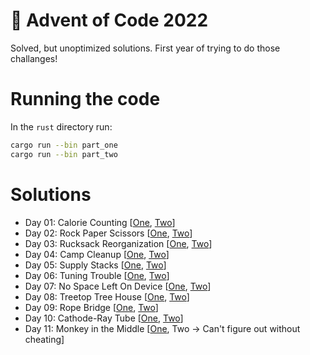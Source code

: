 # 🎄 Advent of Code 2022

Solved, but unoptimized solutions. First year of trying to do those challanges!

# Running the code

In the ```rust``` directory run:
```bash
cargo run --bin part_one
cargo run --bin part_two
```

# Solutions
- Day 01: Calorie Counting [[One](https://github.com/ZAZPRO/adventofcode-2022/blob/main/01/rust/src/bin/part_one.rs), [Two](https://github.com/ZAZPRO/adventofcode-2022/blob/main/01/rust/src/bin/part_two.rs)]
- Day 02: Rock Paper Scissors [[One](https://github.com/ZAZPRO/adventofcode-2022/blob/main/02/rust/src/bin/part_one.rs), [Two](https://github.com/ZAZPRO/adventofcode-2022/blob/main/02/rust/src/bin/part_two.rs)]
- Day 03: Rucksack Reorganization [[One](https://github.com/ZAZPRO/adventofcode-2022/blob/main/03/rust/src/bin/part_one.rs), [Two](https://github.com/ZAZPRO/adventofcode-2022/blob/main/03/rust/src/bin/part_two.rs)]
- Day 04: Camp Cleanup [[One](https://github.com/ZAZPRO/adventofcode-2022/blob/main/04/rust/src/bin/part_one.rs), [Two](https://github.com/ZAZPRO/adventofcode-2022/blob/main/04/rust/src/bin/part_two.rs)]
- Day 05: Supply Stacks [[One](https://github.com/ZAZPRO/adventofcode-2022/blob/main/05/rust/src/bin/part_one.rs), [Two](https://github.com/ZAZPRO/adventofcode-2022/blob/main/05/rust/src/bin/part_two.rs)]
- Day 06: Tuning Trouble [[One](https://github.com/ZAZPRO/adventofcode-2022/blob/main/06/rust/src/bin/part_one.rs), [Two](https://github.com/ZAZPRO/adventofcode-2022/blob/main/06/rust/src/bin/part_two.rs)]
- Day 07: No Space Left On Device [[One](https://github.com/ZAZPRO/adventofcode-2022/blob/main/07/rust/src/bin/part_one.rs), [Two](https://github.com/ZAZPRO/adventofcode-2022/blob/main/07/rust/src/bin/part_two.rs)]
- Day 08: Treetop Tree House [[One](https://github.com/ZAZPRO/adventofcode-2022/blob/main/08/rust/src/bin/part_one.rs), [Two](https://github.com/ZAZPRO/adventofcode-2022/blob/main/08/rust/src/bin/part_two.rs)]
- Day 09: Rope Bridge [[One](https://github.com/ZAZPRO/adventofcode-2022/blob/main/09/rust/src/bin/part_one.rs), [Two](https://github.com/ZAZPRO/adventofcode-2022/blob/main/09/rust/src/bin/part_two.rs)]
- Day 10: Cathode-Ray Tube [[One](https://github.com/ZAZPRO/adventofcode-2022/blob/main/10/rust/src/bin/part_one.rs), [Two](https://github.com/ZAZPRO/adventofcode-2022/blob/main/10/rust/src/bin/part_two.rs)]
- Day 11: Monkey in the Middle [[One](https://github.com/ZAZPRO/adventofcode-2022/blob/main/11/rust/src/bin/part_one.rs), Two -> Can't figure out without cheating]